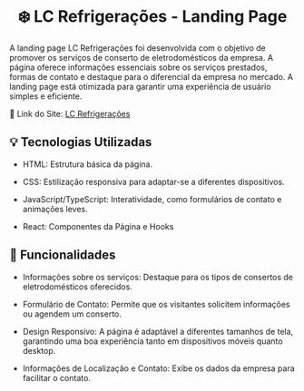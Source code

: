 <h1 align="center">❄️ LC Refrigerações - Landing Page</h1>

A landing page LC Refrigerações foi desenvolvida com o objetivo de promover os serviços de conserto de eletrodomésticos da empresa. A página oferece informações essenciais sobre os serviços prestados, formas de contato e destaque para o diferencial da empresa no mercado. A landing page está otimizada para garantir uma experiência de usuário simples e eficiente.

🔗 Link do Site: [LC Refrigerações](https://lcrefrigeracoesltda.com.br/)

## 💡 Tecnologias Utilizadas

- HTML: Estrutura básica da página.

- CSS: Estilização responsiva para adaptar-se a diferentes dispositivos.

- JavaScript/TypeScript: Interatividade, como formulários de contato e animações leves.

- React: Componentes da Página e Hooks

## 🎊 Funcionalidades

- Informações sobre os serviços: Destaque para os tipos de consertos de eletrodomésticos oferecidos.
  
- Formulário de Contato: Permite que os visitantes solicitem informações ou agendem um conserto.
  
- Design Responsivo: A página é adaptável a diferentes tamanhos de tela, garantindo uma boa experiência tanto em dispositivos móveis quanto desktop.
  
- Informações de Localização e Contato: Exibe os dados da empresa para facilitar o contato.
